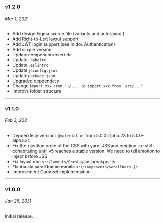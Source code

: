 ### v1.2.0

###### Mar 1, 2021

- Add design Figma source file (variants and auto layout)
- Add Right-to-Left layout support
- Add JWT login support (see in doc Authentication)
- Add simple version
- Update components override
- Update `.babelrc`
- Update `.eslintrc`
- Update `jsconfig.json`
- Update `package.json`
- Upgraded depdendecy
- Change `import xxx from '~/...'` `to import xxx from 'src/...'`
- Improve folder structure

---

### v1.1.0

###### Feb 3, 2021

- Depdendecy versions `@material-ui` from 5.0.0-alpha.23 to 5.0.0-alpha.24
- Fix the injection order of the CSS with yarn. JSS and emotion are still cohabitating until v5 reaches a stable version. We need to tell emotion to inject before JSS
- Fix layout doc `src/layouts/DocsLayout` breakpoints
- Fix double scroll bar on mobile `src/components/Scrollbars.js`
- Improvement Carousel implementation

---

### v1.0.0

###### Jan 26, 2021

Initial release.
